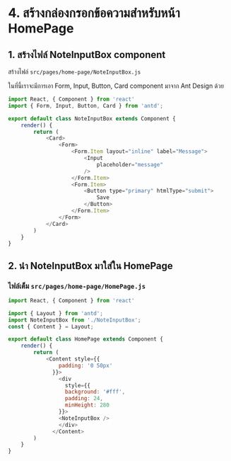 
# 4. สร้างกล่องกรอกข้อความสำหรับหน้า HomePage

## 1. สร้างไฟล์ NoteInputBox component

สร้างไฟล์ `src/pages/home-page/NoteInputBox.js` 

ในที่นี้เราจะมีการเอา Form, Input, Button, Card component มาจาก Ant Design ด้วย

```js
import React, { Component } from 'react'
import { Form, Input, Button, Card } from 'antd';

export default class NoteInputBox extends Component {
    render() {
        return (
            <Card>
                <Form>
                    <Form.Item layout="inline" label="Message">
                        <Input
                            placeholder="message"
                        />
                    </Form.Item>
                    <Form.Item>
                        <Button type="primary" htmlType="submit">
                            Save
                        </Button>
                    </Form.Item>
                </Form>
            </Card>
        )
    }
}
```

## 2. นำ NoteInputBox มาใส่ใน HomePage


### ไฟล์เต็ม `src/pages/home-page/HomePage.js`

```js
import React, { Component } from 'react'

import { Layout } from 'antd';
import NoteInputBox from './NoteInputBox';
const { Content } = Layout;

export default class HomePage extends Component {
    render() {
        return (
            <Content style={{
                padding: '0 50px'
              }}>
                <div
                  style={{
                  background: '#fff',
                  padding: 24,
                  minHeight: 280
                }}>
                <NoteInputBox /> 
                </div>
              </Content>
        )
    }
}

```
